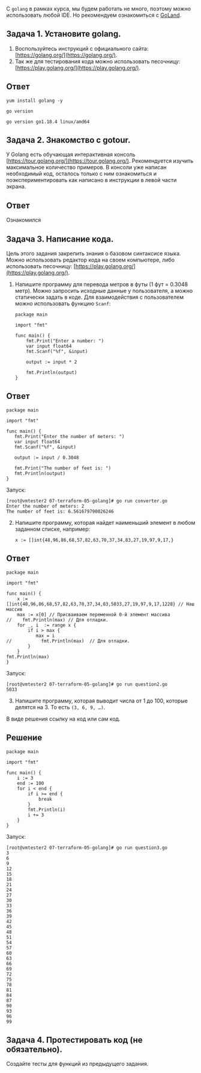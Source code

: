 
С `golang` в рамках курса, мы будем работать не много, поэтому можно использовать любой IDE. 
Но рекомендуем ознакомиться с [GoLand](https://www.jetbrains.com/ru-ru/go/).  

## Задача 1. Установите golang.
1. Воспользуйтесь инструкций с официального сайта: [https://golang.org/](https://golang.org/).
2. Так же для тестирования кода можно использовать песочницу: [https://play.golang.org/](https://play.golang.org/).
## Ответ  
```
yum install golang -y

go version

go version go1.18.4 linux/amd64
```
## Задача 2. Знакомство с gotour.
У Golang есть обучающая интерактивная консоль [https://tour.golang.org/](https://tour.golang.org/). 
Рекомендуется изучить максимальное количество примеров. В консоли уже написан необходимый код, 
осталось только с ним ознакомиться и поэкспериментировать как написано в инструкции в левой части экрана.  

## Ответ  
Ознакомился

## Задача 3. Написание кода. 
Цель этого задания закрепить знания о базовом синтаксисе языка. Можно использовать редактор кода 
на своем компьютере, либо использовать песочницу: [https://play.golang.org/](https://play.golang.org/).

1. Напишите программу для перевода метров в футы (1 фут = 0.3048 метр). Можно запросить исходные данные 
у пользователя, а можно статически задать в коде.
    Для взаимодействия с пользователем можно использовать функцию `Scanf`:
    ```
    package main
    
    import "fmt"
    
    func main() {
        fmt.Print("Enter a number: ")
        var input float64
        fmt.Scanf("%f", &input)
    
        output := input * 2
    
        fmt.Println(output)    
    }
    ```
 ## Ответ  
 ```
 package main

import "fmt"

func main() {
    fmt.Print("Enter the number of meters: ")
    var input float64
    fmt.Scanf("%f", &input)

    output := input / 0.3048

    fmt.Print("The number of feet is: ")
    fmt.Println(output)
}
 ```
 
Запуск:  
```
[root@vmtester2 07-terraform-05-golang]# go run converter.go
Enter the number of meters: 2
The number of feet is: 6.561679790026246
```

2. Напишите программу, которая найдет наименьший элемент в любом заданном списке, например:
    ```
    x := []int{48,96,86,68,57,82,63,70,37,34,83,27,19,97,9,17,}
    ```
## Ответ  
```
package main

import "fmt"

func main() {
    x := []int{48,96,86,68,57,82,63,70,37,34,83,5033,27,19,97,9,17,1228} // Наш массив
    max := x[0] // Присваиваем переменной 0-й элемент массива
//    fmt.Println(max) // Для отладки.
    for _, i  := range x {
        if i > max {
           max = i
//           fmt.Println(max)  // Для отладки.
        }
    }
fmt.Println(max)
}
```

Запуск:  
```
[root@vmtester2 07-terraform-05-golang]# go run question2.go
5033
```

3. Напишите программу, которая выводит числа от 1 до 100, которые делятся на 3. То есть `(3, 6, 9, …)`.

В виде решения ссылку на код или сам код. 

## Решение  
```
package main

import "fmt"

func main() {
    i := 3
    end := 100
    for i < end {
        if i >= end {
            break
        }
        fmt.Println(i)
        i += 3
    }
}
```

Запуск:  
```
[root@vmtester2 07-terraform-05-golang]# go run question3.go
3
6
9
12
15
18
21
24
27
30
33
36
39
42
45
48
51
54
57
60
63
66
69
72
75
78
81
84
87
90
93
96
99
```
## Задача 4. Протестировать код (не обязательно).

Создайте тесты для функций из предыдущего задания. 
